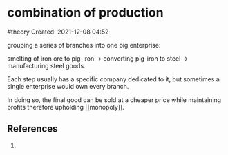 # combination of production
#theory
Created: 2021-12-08 04:52

grouping a series of branches into one big enterprise:

smelting of iron ore to pig-iron -> converting pig-iron to steel -> manufacturing steel goods.

Each step usually has a specific company dedicated to it, but sometimes a single enterprise would own every branch.

In doing so, the final good can be sold at a cheaper price while maintaining profits therefore upholding [[monopoly]].



## References
1. 